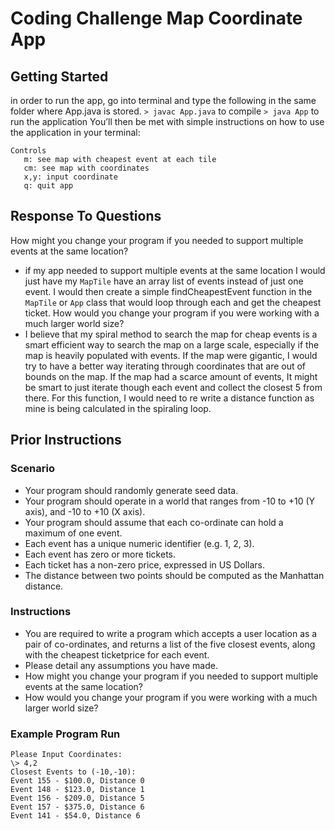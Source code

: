 # Coding Challenge Map Coordinate App

## Getting Started
in order to run the app, go into terminal and type the following in the same folder where App.java is stored. 
`> javac App.java`  to compile
`> java App` to run the application
You’ll then be met with simple instructions on how to use the application in your terminal:

```
Controls
   m: see map with cheapest event at each tile 
   cm: see map with coordinates 
   x,y: input coordinate 
   q: quit app 
```

## Response To Questions
How might you change your program if you needed to support multiple events at the same location?
- if my app needed to support multiple events at the same location I would just have my `MapTile` have an array list of events instead of just one event. I would then create a simple findCheapestEvent function in the `MapTile` or `App` class that would loop through each and get the cheapest ticket.
How would you change your program if you were working with a much larger world size?
- I believe that my spiral method to search the map for cheap events is a smart efficient way to search the map on a large scale, especially if the map is heavily populated with events. If the map were gigantic, I would try to have a better way iterating through coordinates that are out of bounds on the map. If the map had a scarce amount of events, It might be smart to just iterate though each event and collect the closest 5 from there. For this function, I would need to re write a distance function as mine is being calculated in the spiraling loop.

## Prior Instructions
### Scenario
- Your program should randomly generate seed data.
- Your program should operate in a world that ranges from -10 to +10 (Y axis), and -10 to +10 (X axis).
- Your program should assume that each co-ordinate can hold a maximum of one event.
- Each event has a unique numeric identifier (e.g. 1, 2, 3).
- Each event has zero or more tickets.
- Each ticket has a non-zero price, expressed in US Dollars.
- The distance between two points should be computed as the Manhattan distance.

### Instructions
- You are required to write a program which accepts a user location as a pair of co-ordinates, and returns a list of the five closest events, along with the cheapest ticketprice for each event.
- Please detail any assumptions you have made.
- How might you change your program if you needed to support multiple events at the same location?
- How would you change your program if you were working with a much larger world size?


### Example Program Run
```
Please Input Coordinates:
\> 4,2
Closest Events to (-10,-10):
Event 155 - $100.0, Distance 0
Event 148 - $123.0, Distance 1
Event 156 - $209.0, Distance 5
Event 157 - $375.0, Distance 6
Event 141 - $54.0, Distance 6
```
